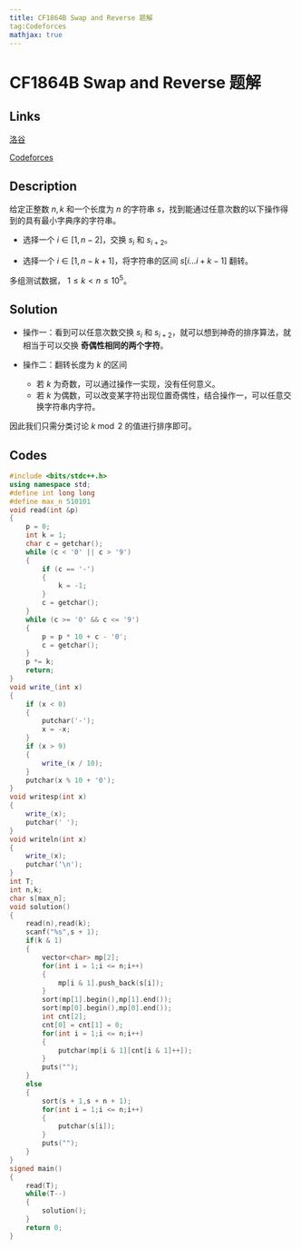 ```yaml
---
title: CF1864B Swap and Reverse 题解
tag:Codeforces
mathjax: true
---
```


# CF1864B Swap and Reverse 题解

## Links

[洛谷](https://www.luogu.com.cn/problem/CF1864B)

[Codeforces](https://codeforces.com/problemset/problem/1864/B)

## Description

给定正整数 $n,k$ 和一个长度为 $n$ 的字符串 $s$，找到能通过任意次数的以下操作得到的具有最小字典序的字符串。

- 选择一个 $i \in [1,n - 2]$，交换 $s_{i}$ 和 $s_{i + 2}$。

- 选择一个 $i \in [1,n - k + 1]$，将字符串的区间 $s[i \dots i + k-1]$ 翻转。

多组测试数据， $1\leq k < n \leq 10^{5}$。

## Solution

- 操作一：看到可以任意次数交换 $s_{i}$ 和 $s_{i + 2}$，就可以想到神奇的排序算法，就相当于可以交换 **奇偶性相同的两个字符**。

- 操作二：翻转长度为 $k$ 的区间
  + 若 $k$ 为奇数，可以通过操作一实现，没有任何意义。
  + 若 $k$ 为偶数，可以改变某字符出现位置奇偶性，结合操作一，可以任意交换字符串内字符。
  
因此我们只需分类讨论 $k \bmod 2$ 的值进行排序即可。

## Codes

```cpp
#include <bits/stdc++.h>
using namespace std;
#define int long long
#define max_n 510101
void read(int &p)
{
    p = 0;
    int k = 1;
    char c = getchar();
    while (c < '0' || c > '9')
    {
        if (c == '-')
        {
            k = -1;
        }
        c = getchar();
    }
    while (c >= '0' && c <= '9')
    {
        p = p * 10 + c - '0';
        c = getchar();
    }
    p *= k;
    return;
}
void write_(int x)
{
    if (x < 0)
    {
        putchar('-');
        x = -x;
    }
    if (x > 9)
    {
        write_(x / 10);
    }
    putchar(x % 10 + '0');
}
void writesp(int x)
{
    write_(x);
    putchar(' ');
}
void writeln(int x)
{
    write_(x);
    putchar('\n');
}
int T;
int n,k;
char s[max_n];
void solution()
{
    read(n),read(k);
    scanf("%s",s + 1);
    if(k & 1)
    {
        vector<char> mp[2];
        for(int i = 1;i <= n;i++)
        {
            mp[i & 1].push_back(s[i]);
        }
        sort(mp[1].begin(),mp[1].end());
        sort(mp[0].begin(),mp[0].end());
        int cnt[2];
        cnt[0] = cnt[1] = 0;
        for(int i = 1;i <= n;i++)
        {
            putchar(mp[i & 1][cnt[i & 1]++]);
        }
        puts("");
    }
    else
    {
        sort(s + 1,s + n + 1);
        for(int i = 1;i <= n;i++)
        {
            putchar(s[i]);
        }
        puts("");
    }
}
signed main()
{
    read(T);
    while(T--)
    {
        solution();
    }
    return 0;
}
```